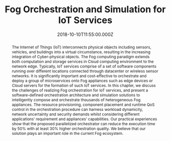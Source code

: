 ---
title: Fog Orchestration and Simulation for IoT Services
publication_types:
  - "2"
authors:
  - R. Yang
  - Z. Wen
  - D. Mckee
  - T. Lin
  - J. Xu and P. Garraghan
publication_short: Book Chapter, Fog and Fogonomics Challenges and Practices of
  Fog Computing, Networking, Strategy, and Economics, Wiley
abstract: The Internet of Things (IoT) interconnects physical objects including
  sensors, vehicles, and buildings into a virtual circumstance, resulting in the
  increasing integration of Cyber-physical objects. The Fog computing paradigm
  extends both computation and storage services in Cloud computing environment
  to the network edge. Typically, IoT services comprise of a set of software
  components running over different locations connected through datacenter or
  wireless sensor networks. It is significantly important and cost-effective to
  orchestrate and deploy a group of microservices onto Fog appliances such as
  edge devices or Cloud servers for the formation of such IoT services. In this
  chapter, we discuss the challenges of realizing Fog orchestration for IoT
  services, and present a software-defined orchestration architecture and
  simulation solutions to intelligently compose and orchestrate thousands of
  heterogeneous Fog appliances. The resource provisioning, component placement
  and runtime QoS control in the orchestration procedure can harness workload
  dynamicity, network uncertainty and security demands whilst considering
  different applications’ requirement and appliances’ capabilities. Our
  practical experiences show that the proposed parallelized orchestrator can
  reduce the execution time by 50% with at least 30% higher orchestration
  quality. We believe that our solution plays an important role in the current
  Fog ecosystem.
draft: false
featured: false
tags:
  - 期刊
slides: null
url_pdf:   https://eprints.lancs.ac.uk/id/eprint/128717/
image:
  caption: ""
  focal_point: ""
  preview_only: false
summary: ""
url_dataset: ""
url_project: ""
url_source: ""
url_video: ""
author_notes: []
doi: ""
publication: Book Chapter, Fog and Fogonomics Challenges and Practices of Fog
  Computing, Networking, Strategy, and Economics, Wiley
projects: []
date: 2018-10-10T11:55:00.000Z
url_slides: ""
publishDate: 2017-01-01T00:00:00.000Z
url_poster: ""
url_code: ""
---